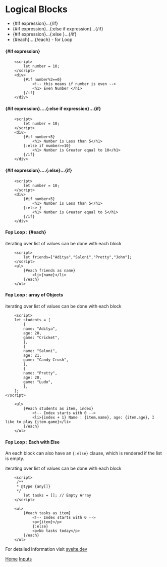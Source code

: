 # Logical Blocks

- {#if expression}...{/if}
- {#if expression}...{:else if expression}...{/if}
- {#if expression}...{:else }...{/if}
- {#each}....{/each} - for Loop

#### {#if expression}

```
    <script>
        let number = 10;
    </script>
    <div>
        {#if number%2==0}
            <!-- this means if number is even -->
            <h1> Even Number </h1>
        {/if}
    </div>
```

#### {#if expression}....{:else if expression}...{if}

```
    <script>
        let number = 10;
    </script>
    <div>
        {#if number<5}
            <h1> Number is Less than 5</h1>
        {:else if number>=10}
            <h1> Number is Greater equal to 10</h1>
        {/if}
    </div>
```

#### {#if expression}....{:else}...{if}

```
    <script>
        let number = 10;
    </script>
    <div>
        {#if number<5}
            <h1> Number is Less than 5</h1>
        {:else }
            <h1> Number is Greater equal to 5</h1>
        {/if}
    </div>
```

#### Fop Loop : {#each}

iterating over list of values can be done with each block

```
    <script>
        let friends=["Aditya","Saloni","Pretty","John"];
    </script>
    <ul>
        {#each friends as name}
            <li>{name}</li>
        {/each}
    </ul>
```

#### Fop Loop : array of Objects

iterating over list of values can be done with each block

```
    <script>
    let students = [
        {
        name: "Aditya",
        age: 20,
        game: "Cricket",
        },
        {
        name: "Saloni",
        age: 21,
        game: "Candy Crush",
        },
        {
        name: "Pretty",
        age: 20,
        game: "Ludo",
        },
    ];
</script>

    <ul>
        {#each students as item, index}
            <!-- Index starts with 0 -->
            <li>{index + 1} Name : {item.name}, age: {item.age}, I like to play {item.game}</li>
        {/each}
    </ul>

```

#### Fop Loop : Each with Else
An each block can also have an <code>{:else}</code> clause, which is rendered if the list is empty.

iterating over list of values can be done with each block

```
    <script>
     /**
     * @type {any[]}
     */
        let tasks = []; // Empty Array
    </script>

    <ul>
        {#each tasks as item}
            <!-- Index starts with 0 -->
            <p>{item}</p>
            {:else}
            <p>No tasks today</p>
        {/each}
    </ul>
```
For detailed Information visit [svelte.dev](https://svelte.dev/docs/logic-blocks) 

[Home](../README.md)
[Inputs](/Inputs/struct.md)